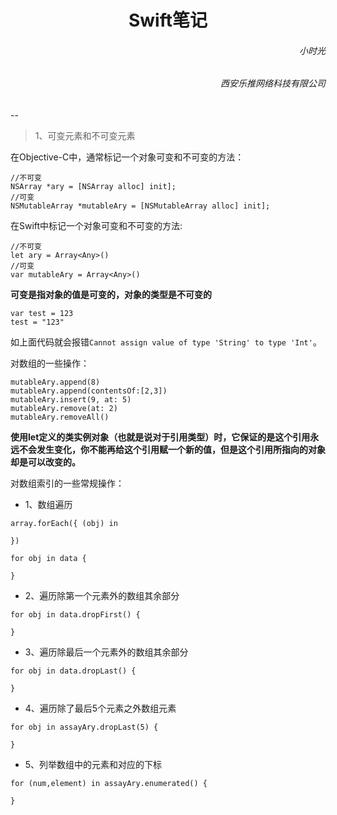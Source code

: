 <h1><center>Swift笔记</center></h1>

<h6 align='right'>小时光</h6>
<h6  align='right'>西安乐推网络科技有限公司</h6> 
--


> 1、可变元素和不可变元素

在Objective-C中，通常标记一个对象可变和不可变的方法：

```
//不可变
NSArray *ary = [NSArray alloc] init];
//可变
NSMutableArray *mutableAry = [NSMutableArray alloc] init];
```
在Swift中标记一个对象可变和不可变的方法:

```
//不可变
let ary = Array<Any>()
//可变
var mutableAry = Array<Any>()
```

**可变是指对象的值是可变的，对象的类型是不可变的**

```
var test = 123
test = "123"
```

如上面代码就会报错`Cannot assign value of type 'String' to type 'Int'`。

对数组的一些操作：

```
mutableAry.append(8)
mutableAry.append(contentsOf:[2,3])
mutableAry.insert(9, at: 5)
mutableAry.remove(at: 2)
mutableAry.removeAll()
```

**使用let定义的类实例对象（也就是说对于引用类型）时，它保证的是这个引用永远不会发生变化，你不能再给这个引用赋一个新的值，但是这个引用所指向的对象却是可以改变的。**

对数组索引的一些常规操作：

* 1、数组遍历

 ```
 array.forEach({ (obj) in
 
 })
 ```
 
 ```
 for obj in data {
            
 }
 ```
 
* 2、遍历除第一个元素外的数组其余部分

 ```
 for obj in data.dropFirst() {
            
 }
 ```
*  3、遍历除最后一个元素外的数组其余部分
 
 ```
 for obj in data.dropLast() {
            
 }
 ```
 
* 4、遍历除了最后5个元素之外数组元素

 ```
 for obj in assayAry.dropLast(5) {
            
 }
 ```
 
*  5、列举数组中的元素和对应的下标

 ```
 for (num,element) in assayAry.enumerated() {
            
 }
 ```
 
